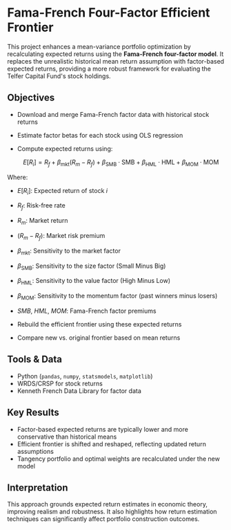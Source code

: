 # Fama-French Four-Factor Efficient Frontier

This project enhances a mean-variance portfolio optimization by recalculating expected returns using the **Fama-French four-factor model**. It replaces the unrealistic historical mean return assumption with factor-based expected returns, providing a more robust framework for evaluating the Telfer Capital Fund's stock holdings.

## Objectives

- Download and merge Fama-French factor data with historical stock returns
- Estimate factor betas for each stock using OLS regression
- Compute expected returns using:
  
  $$
E[R_i] = R_f + \beta_{\text{mkt}}(R_m - R_f) + \beta_{\text{SMB}} \cdot \text{SMB} + \beta_{\text{HML}} \cdot \text{HML} + \beta_{\text{MOM}} \cdot \text{MOM}
$$

Where:  
- $E[R_i]$: Expected return of stock $i$  
- $R_f$: Risk-free rate  
- $R_m$: Market return  
- $(R_m - R_f)$: Market risk premium  
- $\beta_{\text{mkt}}$: Sensitivity to the market factor  
- $\beta_{\text{SMB}}$: Sensitivity to the size factor (Small Minus Big)  
- $\beta_{\text{HML}}$: Sensitivity to the value factor (High Minus Low)  
- $\beta_{\text{MOM}}$: Sensitivity to the momentum factor (past winners minus losers)  
- $SMB$, $HML$, $MOM$: Fama-French factor premiums

- Rebuild the efficient frontier using these expected returns
- Compare new vs. original frontier based on mean returns

## Tools & Data

- Python (`pandas`, `numpy`, `statsmodels`, `matplotlib`)
- WRDS/CRSP for stock returns
- Kenneth French Data Library for factor data

## Key Results

- Factor-based expected returns are typically lower and more conservative than historical means
- Efficient frontier is shifted and reshaped, reflecting updated return assumptions
- Tangency portfolio and optimal weights are recalculated under the new model

## Interpretation

This approach grounds expected return estimates in economic theory, improving realism and robustness. It also highlights how return estimation techniques can significantly affect portfolio construction outcomes.


